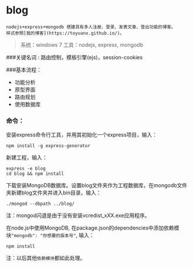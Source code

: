 # blog
    nodejs+express+mongodb 搭建具有多人注册、登录、发表文章、登出功能的博客。 
    样式参照[我的博客](https://toyuanx.github.io/)。
> 系统：windows 7
> 工具：nodejs, express, mongodb
    
###关键名词 : 路由控制，模板引擎(ejs)，session-cookies

###基本流程：

* 功能分析
* 原型界面
* 路由规划
* 使用数据库
    
### 命令：
安装express命令行工具，并用其初始化一个express项目，输入：

    npm install -g express-generator

新建工程，输入：

    express -e blog
    cd blog && npm install

下载安装MongoDB数据库。设置blog文件夹作为工程数据库，在mongodb文件夹新建blog文件夹并进入bin目录，输入：

    ./mongod --dbpath ../blog/
注：mongod闪退是由于没有安装vcredist_xXX.exe应用程序。

在node.js中使用MongoDB, 在package.json的dependencies中添加依赖模块`"mongodb": "你想要的版本号"`, 输入：
    
    npm install
注：以后其他`依赖模块`都如此处理。


    


